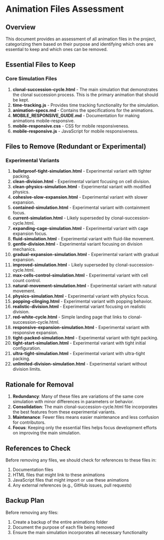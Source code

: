 # Animation Files Assessment

## Overview
This document provides an assessment of all animation files in the project, categorizing them based on their purpose and identifying which ones are essential to keep and which ones can be removed.

## Essential Files to Keep

### Core Simulation Files
1. **clonal-succession-cycle.html** - The main simulation that demonstrates the clonal succession process. This is the primary animation that should be kept.
2. **time-tracking.js** - Provides time tracking functionality for the simulation.
3. **animation-specs.md** - Contains the specifications for the animations.
4. **MOBILE_RESPONSIVE_GUIDE.md** - Documentation for making animations mobile-responsive.
5. **mobile-responsive.css** - CSS for mobile responsiveness.
6. **mobile-responsive.js** - JavaScript for mobile responsiveness.

## Files to Remove (Redundant or Experimental)

### Experimental Variants
1. **bulletproof-tight-simulation.html** - Experimental variant with tighter packing.
2. **clean-division.html** - Experimental variant focusing on cell division.
3. **clean-physics-simulation.html** - Experimental variant with modified physics.
4. **cohesive-slow-expansion.html** - Experimental variant with slower expansion.
5. **contained-simulation.html** - Experimental variant with containment focus.
6. **current-simulation.html** - Likely superseded by clonal-succession-cycle.html.
7. **expanding-cage-simulation.html** - Experimental variant with cage expansion focus.
8. **fluid-simulation.html** - Experimental variant with fluid-like movement.
9. **gentle-division.html** - Experimental variant focusing on division mechanics.
10. **gradual-expansion-simulation.html** - Experimental variant with gradual expansion.
11. **improved-simulation.html** - Likely superseded by clonal-succession-cycle.html.
12. **max-cells-control-simulation.html** - Experimental variant with cell count control.
13. **natural-movement-simulation.html** - Experimental variant with natural movement.
14. **physics-simulation.html** - Experimental variant with physics focus.
15. **popping-clinging.html** - Experimental variant with popping behavior.
16. **realistic-division.html** - Experimental variant focusing on realistic division.
17. **red-white-cycle.html** - Simple landing page that links to clonal-succession-cycle.html.
18. **responsive-expansion-simulation.html** - Experimental variant with responsive expansion.
19. **tight-packed-simulation.html** - Experimental variant with tight packing.
20. **tight-start-simulation.html** - Experimental variant with tight initial configuration.
21. **ultra-tight-simulation.html** - Experimental variant with ultra-tight packing.
22. **unlimited-division-simulation.html** - Experimental variant without division limits.

## Rationale for Removal

1. **Redundancy**: Many of these files are variations of the same core simulation with minor differences in parameters or behavior.
2. **Consolidation**: The main clonal-succession-cycle.html file incorporates the best features from these experimental variants.
3. **Maintenance**: Fewer files means easier maintenance and less confusion for contributors.
4. **Focus**: Keeping only the essential files helps focus development efforts on improving the main simulation.

## References to Check

Before removing any files, we should check for references to these files in:
1. Documentation files
2. HTML files that might link to these animations
3. JavaScript files that might import or use these animations
4. Any external references (e.g., GitHub issues, pull requests)

## Backup Plan

Before removing any files:
1. Create a backup of the entire animations folder
2. Document the purpose of each file being removed
3. Ensure the main simulation incorporates all necessary functionality